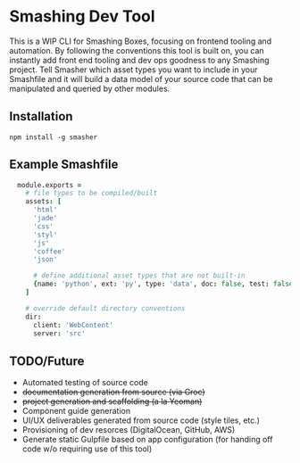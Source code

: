 # Smashing Dev Tool

This is a WIP CLI for Smashing Boxes, focusing on frontend tooling and automation. By following the conventions this tool is built on, you can instantly add front end tooling and dev ops goodness to any Smashing project. Tell Smasher which asset types you want to include in your Smashfile and it will build a data model of your source code that can be manipulated and queried by other modules.



## Installation

`npm install -g smasher`


## Example Smashfile

```coffeescript
  module.exports =
    # file types to be compiled/built
    assets: [
      'html'
      'jade'
      'css'
      'styl'
      'js'
      'coffee'
      'json'

      # define additional asset types that are not built-in
      {name: 'python', ext: 'py', type: 'data', doc: false, test: false, lint: false}
    ]

    # override default directory conventions
    dir:
      client: 'WebContent'
      server: 'src'
```

## TODO/Future

+ Automated testing of source code
+ ~~documentation generation from source (via Groc)~~
+ ~~project generation and scaffolding (a la Yeoman)~~
+ Component guide generation
+ UI/UX deliverables generated from source code (style tiles, etc.)
+ Provisioning of dev resorces (DigitalOcean, GitHub, AWS)
+ Generate static Gulpfile based on app configuration (for handing off code w/o requiring use of this tool)
